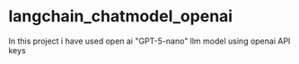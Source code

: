 # langchain_chatmodel_openai
In this project i have used open ai "GPT-5-nano" llm model using openai API keys

